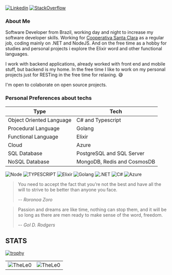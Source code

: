 [![Linkedin](https://img.shields.io/badge/linkedin-%230077B5.svg?&style=for-the-badge&logo=linkedin&logoColor=white)](https://www.linkedin.com/in/leonardo-tosin-b57406112/)
[![StackOverflow](https://img.shields.io/badge/stackoverflow-%23F48024.svg?&style=for-the-badge&logo=stackoverflow&logoColor=white)](https://stackoverflow.com/users/9767014/thele0?tab=profile)

### About Me

Software Developer from Brazil, working day and night to increase my software developer skills. 
Working for <a href="https://www.coopsantaclara.com.br/">Cooperativa Santa Clara</a> as a regular job, coding mainly on .NET and NodeJS. And on the free time as a hobby for studies and personal projects i explore the Elixir word and other functional languages.

I work with backend applications, already worked with front end and mobile stuff, but backend is my home. In the free time I like to work on my personal projects just for RESTing in the free time for relaxing. 😅

I'm open to colaborate on open source projects.

### Personal Preferences about techs

|  Type                           |  Tech                                                              |
| ------------------------------- |--------------------------------------------------------------------|
| Object Oriented Language        | C# and Typescript                                                  |
| Procedural Language             | Golang                                                             |
| Functional Language             | Elixir                                                             |
| Cloud                           | Azure                                                              |
| SQL Database                    | PostgreSQL and SQL Server                                          |
| NoSQL Database                  | MongoDB, Redis and CosmosDB                                        |

![Node](https://img.shields.io/badge/Node.js-43853D?style=for-the-badge&logo=node.js&logoColor=white) ![TYPESCRIPT](https://img.shields.io/badge/TypeScript-007ACC?style=for-the-badge&logo=typescript&logoColor=white) ![Elixir](https://img.shields.io/badge/Elixir-4B275F?style=for-the-badge&logo=elixir&logoColor=white)  ![Golang](https://img.shields.io/badge/Go-00ADD8?style=for-the-badge&logo=go&logoColor=white) ![.NET](https://img.shields.io/badge/.NET-5C2D91?style=for-the-badge&logo=.net&logoColor=white) ![C#](https://img.shields.io/badge/C%23-239120?style=for-the-badge&logo=c-sharp&logoColor=white) ![Azure](https://img.shields.io/badge/Microsoft_Azure-0089D6?style=for-the-badge&logo=microsoft-azure&logoColor=white)

> You need to accept the fact that you’re not the best and have all the will to strive to be better than anyone you face.
>
> -- <cite>Roronoa Zoro</cite>


> Passion and dreams are like time, nothing can stop them, and it will be so long as there are men ready to make sense of the word, freedom.
>
> -- <cite>Gol D. Rodgers</cite>

## STATS

[![trophy](https://github-profile-trophy.vercel.app/?username=TheLe0&theme=onedark&column=8)](https://github.com/ryo-ma/github-profile-trophy)

<center>
<table>
  <tr>
      <td><img align="center" src="https://github-readme-stats.vercel.app/api/top-langs/?username=TheLe0&theme=onedark" alt="TheLe0" /></td>  
      <td><img align="center" src="https://github-readme-stats.vercel.app/api?username=TheLe0&theme=onedark" alt="TheLe0" /></td>  
  </tr> 
</table>
</center>
